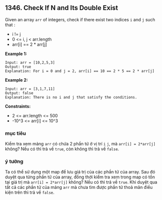 ## 1346. Check If N and Its Double Exist

Given an array `arr` of integers, check if there exist two indices `i` and `j` such that :

 - i != j
 - 0 <= i, j < arr.length
 - arr[i] == 2 * arr[j]

**Example 1:**
```
Input: arr = [10,2,5,3]
Output: true
Explanation: For i = 0 and j = 2, arr[i] == 10 == 2 * 5 == 2 * arr[j]
```

**Example 2:**
```
Input: arr = [3,1,7,11]
Output: false
Explanation: There is no i and j that satisfy the conditions.
```

**Constraints:**

 - 2 <= arr.length <= 500
 - -10^3 <= arr[i] <= 10^3

### mục tiêu
Kiểm tra xem mảng `arr` có chứa 2 phần tử ở vị trí `i` `j`, mà `arr[i] = 2*arr[j]` không?
Nếu có thì trả về `true`, còn không thì trả về `false`.

### ý tưởng
Ta có thể sử dụng một map để lưu giá trị của các phần tử của array.
Sau đó duyệt qua từng phần tử của array, đồng thời kiểm tra xem trong map có tồn tại giá trị mà `arr[i] = 2*arr[j]` không?
Nếu có thì trả về `true`.
Khi duyệt qua tất cả các phần tử của mảng `arr` mà chưa tìm được phần tử thoả mãn điều kiện trên thì trả về `false`.
